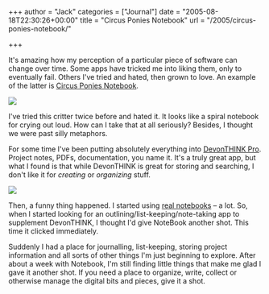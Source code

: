 +++
author = "Jack"
categories = ["Journal"]
date = "2005-08-18T22:30:26+00:00"
title = "Circus Ponies Notebook"
url = "/2005/circus-ponies-notebook/"

+++

It's amazing how my perception of a particular piece of software can change over time. Some apps have tricked me into liking them, only to eventually fail. Others I've tried and hated, then grown to love. An example of the latter is [Circus Ponies Notebook][1].

![][2]

I've tried this critter twice before and hated it. It looks like a spiral notebook for crying out loud. How can I take that at all seriously? Besides, I thought we were past silly metaphors.

For some time I've been putting absolutely everything into [DevonTHINK Pro][3]. Project notes, PDFs, documentation, you name it. It's a truly great app, but what I found is that while DevonTHINK is great for storing and searching, I don't like it for _creating_ or _organizing_ stuff.

![][4]

Then, a funny thing happened. I started using [real notebooks][5] &#8211; a lot. So, when I started looking for an outlining/list-keeping/note-taking app to supplement DevonTHINK, I thought I'd give NoteBook another shot. This time it clicked immediately.

Suddenly I had a place for journalling, list-keeping, storing project information and all sorts of other things I'm just beginning to explore. After about a week with Notebook, I'm still finding little things that make me glad I gave it another shot. If you need a place to organize, write, collect or otherwise manage the digital bits and pieces, give it a shot.

 [1]: http://www.circusponies.com/
 [2]: /files/circusponies.gif
 [3]: http://www.devon-technologies.com/
 [4]: /files/notebook-screen.jpg
 [5]: http://www.moleskineus.com/